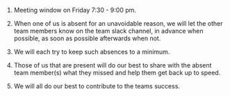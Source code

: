 1. Meeting window on Friday 7:30 - 9:00 pm.

2. When one of us is absent for an unavoidable reason, we will let the other team members know on the team slack channel, in advance when possible, as soon as possible afterwards when not.

3. We will each try to keep such absences to a minimum.

4. Those of us that are present will do our best to share with the absent team member(s) what they missed and help them get back up to speed.

5. We will all do our best to contribute to the teams success.
